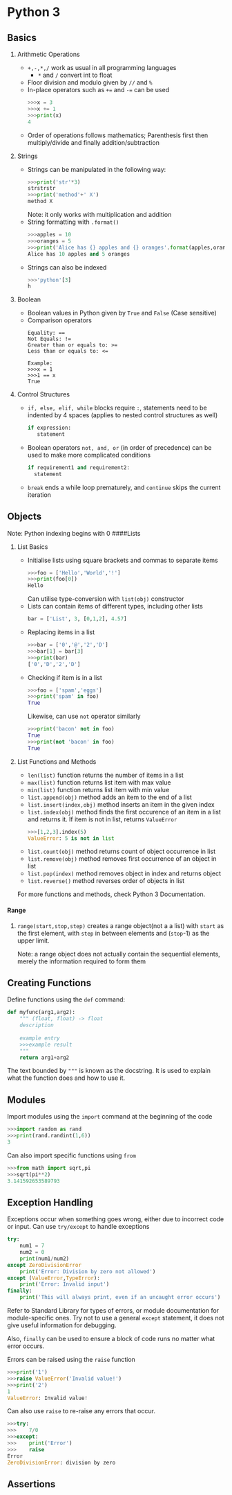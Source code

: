 # Python 3
## Basics
1. Arithmetic Operations
    * `+,-,*,/` work as usual in all  programming languages
        - `*` and `/` convert int to float
    * Floor division and modulo given by ` // ` and ` % `
    * In-place operators such as `+=` and `-=` can be used
        ```python
        >>>x = 3
        >>>x += 1
        >>>print(x)
        4
        ```
    * Order of operations follows mathematics; Parenthesis first then multiply/divide
     and finally addition/subtraction
    
2. Strings
    * Strings can be manipulated in the following way: 
        ```python
        >>>print('str'*3)
        strstrstr
        >>>print('method'+' X')
        method X
        ```
        Note: it only works with multiplication and addition
    * String formatting with `.format()`
        ```python
        >>>apples = 10
        >>>oranges = 5
        >>>print('Alice has {} apples and {} oranges'.format(apples,oranges)
        Alice has 10 apples and 5 oranges
        ```
    * Strings can also be indexed
        ```python
        >>>'python'[3]
        h
        ```
3. Boolean
    * Boolean values in Python given by `True` and `False` (Case sensitive)
    * Comparison operators
        ```
        Equality: ==
        Not Equals: !=
        Greater than or equals to: >=
        Less than or equals to: <=
        
        Example:
        >>>x = 1
        >>>1 == x
        True
        ```
    
4. Control Structures
    * `if, else, elif, while` blocks require `:`, statements need to be indented by 4 
    spaces (applies to nested control structures as well)
        ```python
        if expression:
           statement
        ```
    * Boolean operators `not, and, or` (in order of precedence) can be used to make more complicated conditions
        ```python
        if requirement1 and requirement2:
          statement
        ```
    * `break` ends a while loop prematurely, and `continue` skips the current iteration

## Objects
Note: Python indexing begins with 0
####Lists
1) List Basics
    * Initialise lists using square brackets and commas to separate items
        ```python
        >>>foo = ['Hello','World','!']
        >>>print(foo[0])
        Hello
        ```    
        Can utilise type-conversion with `list(obj)` constructor
    * Lists can contain items of different types, including other lists
        ```python
        bar = ['List', 3, [0,1,2], 4.57]
        ```
    * Replacing items in a list
        ```python
        >>>bar = ['0','@','2','D']
        >>>bar[1] = bar[3]
        >>>print(bar)
        ['0','D','2','D']
        ```
    * Checking if item is in a list
        ```python
        >>>foo = ['spam','eggs']
        >>>print('spam' in foo)
        True
        ```
        Likewise, can use `not` operator similarly
        ```python
        >>>print('bacon' not in foo)
        True
        >>>print(not 'bacon' in foo)
        True
        ```
2) List Functions and Methods
    * `len(list)` function returns the number of items in a list
    * `max(list)` function returns list item with max value
    * `min(list)` function returns list item with min value
    * `list.append(obj)` method adds an item to the end of a list 
    * `list.insert(index,obj)` method inserts an item in the given index
    * `list.index(obj)` method finds the first occurence of an item in a list and returns it.
        If item is not in list, returns `ValueError`
        ```python
        >>>[1,2,3].index(5)
        ValueError: 5 is not in list
        ```
    * `list.count(obj)` method returns count of object occurrence in list
    * `list.remove(obj)` method removes first occurrence of an object in list
    * `list.pop(index)` method removes object in index and returns object
    * `list.reverse()` method reverses order of objects in list
    
    For more functions and methods, check Python 3 Documentation.
    
#### Range
1) `range(start,stop,step)` creates a range object(not a a list) with `start` as the first element,
    with `step` in between elements and (`stop`-1) as the upper limit.
    
    Note: a range object does not actually contain the sequential elements, merely the information required to form them
    
## Creating Functions
Define functions using the `def` command:
```python
def myfunc(arg1,arg2):
    """ (float, float) -> float
    description
    
    example entry
    >>>example result
    """
    return arg1+arg2
```
The text bounded by `"""` is known as the docstring. It is used to explain what the function does and how to use it.

## Modules
Import modules using the `import` command at the beginning of the code
```python
>>>import random as rand
>>>print(rand.randint(1,6))
3
```

Can also import specific functions using `from`
```python
>>>from math import sqrt,pi
>>>sqrt(pi**2)
3.141592653589793
```

## Exception Handling
Exceptions occur when something goes wrong, either due to incorrect code or input.
Can use `try/except` to handle exceptions
```python
try:
    num1 = 7
    num2 = 0
    print(num1/num2)
except ZeroDivisionError
    print('Error: Division by zero not allowed') 
except (ValueError,TypeError):
    print('Error: Invalid input')
finally:
    print('This will always print, even if an uncaught error occurs')
```
Refer to Standard Library for types of errors, or module documentation for module-specific ones.
Try not to use a general `except` statement, it does not give useful information for debugging.

Also, `finally` can be used to ensure a block of code runs no matter what error occurs.

Errors can be raised using the `raise` function
```python
>>>print('1')
>>>raise ValueError('Invalid value!')
>>>print('2')
1
ValueError: Invalid value!
```

Can also use `raise` to re-raise any errors that occur.
```python
>>>try:
>>>    7/0
>>>except:
>>>    print('Error')
>>>    raise
Error
ZeroDivisionError: division by zero
```

## Assertions
